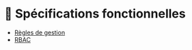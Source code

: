 # 📣 Spécifications fonctionnelles

- [Règles de gestion](/Specifications-fonctionelles/regles-gestion.md)
- [RBAC](/Specifications-fonctionelles/rbac.md)